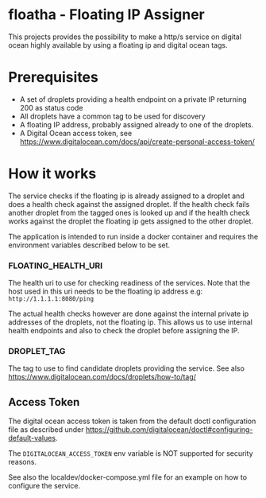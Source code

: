 # floatha - Floating IP Assigner

This projects provides the possibility to make a http/s service on digital ocean highly
available by using a floating ip and digital ocean tags.

# Prerequisites

- A set of droplets providing a health endpoint on a private IP returning 200 as status code
- All droplets have a common tag to be used for discovery
- A floating IP address, probably assigned already to one of the droplets.
- A Digital Ocean access token, see https://www.digitalocean.com/docs/api/create-personal-access-token/

# How it works

The service checks if the floating ip is already assigned to a droplet and does a health
check against the assigned droplet. If the health check fails another droplet from the tagged
ones is looked up and if the health check works against the droplet the floating ip gets assigned
to the other droplet.

The application is intended to run inside a docker container and requires the environment
variables described below to be set.

### FLOATING_HEALTH_URI

The health uri to use for checking readiness of the services. Note that the host used in
this uri needs to be the floating ip address e.g: `http://1.1.1.1:8080/ping`

The actual health checks however are done against the internal private ip addresses of
the droplets, not the floating ip. This allows us to use internal health endpoints and also
to check the droplet before assigning the IP.

### DROPLET_TAG

The tag to use to find candidate droplets providing the service. See also
https://www.digitalocean.com/docs/droplets/how-to/tag/

## Access Token

The digital ocean access token is taken from the default doctl configuration file as described
under https://github.com/digitalocean/doctl#configuring-default-values.

The `DIGITALOCEAN_ACCESS_TOKEN` env variable is NOT supported for security reasons.

See also the localdev/docker-compose.yml file for an example on how to configure the service.



